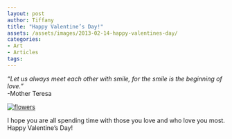 ```yaml
---
layout: post
author: Tiffany
title: "Happy Valentine’s Day!"
assets: /assets/images/2013-02-14-happy-valentines-day/
categories: 
- Art
- Articles
tags: 
---
```


_“Let us always meet each other with smile, for the smile is the beginning of love.”_  
-Mother Teresa

[![flowers](jekyll_uploads/2013/02/flowers-575x381.jpg)](http://www.sweetpeonies.com/2013/02/happy-valentines-day/flowers/)

I hope you are all spending time with those you love and who love you most. Happy Valentine’s Day!